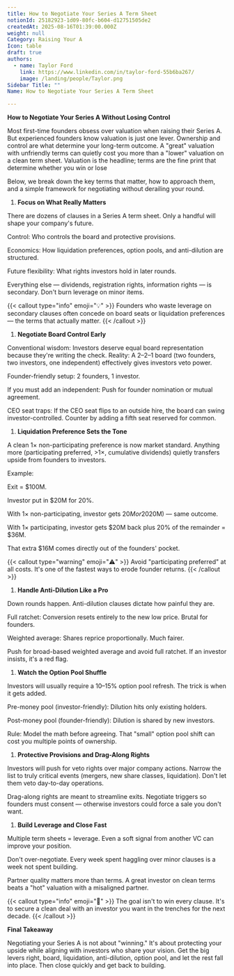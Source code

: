 ```yaml
---
title: How to Negotiate Your Series A Term Sheet
notionId: 25182923-1d09-80fc-b604-d12751505de2
createdAt: 2025-08-16T01:39:00.000Z
weight: null
Category: Raising Your A
Icon: table
draft: true
authors:
  - name: Taylor Ford
    link: https://www.linkedin.com/in/taylor-ford-55b6ba267/
    image: /landing/people/Taylor.png
Sidebar Title: ""
Name: How to Negotiate Your Series A Term Sheet

---
```



**How to Negotiate Your Series A Without Losing Control**


Most first-time founders obsess over valuation when raising their Series A. But experienced founders know valuation is just one lever. Ownership and control are what determine your long-term outcome. A "great" valuation with unfriendly terms can quietly cost you more than a "lower" valuation on a clean term sheet. Valuation is the headline; terms are the fine print that determine whether you win or lose


Below, we break down the key terms that matter, how to approach them, and a simple framework for negotiating without derailing your round.

1. **Focus on What Really Matters**

There are dozens of clauses in a Series A term sheet. Only a handful will shape your company's future.


Control: Who controls the board and protective provisions.


Economics: How liquidation preferences, option pools, and anti-dilution are structured.


Future flexibility: What rights investors hold in later rounds.


Everything else — dividends, registration rights, information rights — is secondary. Don't burn leverage on minor items.


{{< callout type="info" emoji="💡" >}}
Founders who waste leverage on secondary clauses often concede on board seats or liquidation preferences — the terms that actually matter.
{{< /callout >}}

1. **Negotiate Board Control Early**

Conventional wisdom: Investors deserve equal board representation because they're writing the check.
Reality: A 2–2–1 board (two founders, two investors, one independent) effectively gives investors veto power.


Founder-friendly setup: 2 founders, 1 investor.


If you must add an independent: Push for founder nomination or mutual agreement.


CEO seat traps: If the CEO seat flips to an outside hire, the board can swing investor-controlled. Counter by adding a fifth seat reserved for common.

1. **Liquidation Preference Sets the Tone**

A clean 1× non-participating preference is now market standard. Anything more (participating preferred, >1×, cumulative dividends) quietly transfers upside from founders to investors.


Example:


Exit = $100M.


Investor put in $20M for 20%.


With 1× non-participating, investor gets $20M or 20% ($20M) — same outcome.


With 1× participating, investor gets $20M back plus 20% of the remainder = $36M.


That extra $16M comes directly out of the founders' pocket.


{{< callout type="warning" emoji="⚠️" >}}
Avoid "participating preferred" at all costs. It's one of the fastest ways to erode founder returns.
{{< /callout >}}

1. **Handle Anti-Dilution Like a Pro**

Down rounds happen. Anti-dilution clauses dictate how painful they are.


Full ratchet: Conversion resets entirely to the new low price. Brutal for founders.


Weighted average: Shares reprice proportionally. Much fairer.


Push for broad-based weighted average and avoid full ratchet. If an investor insists, it's a red flag.

1. **Watch the Option Pool Shuffle**

Investors will usually require a 10–15% option pool refresh. The trick is when it gets added.


Pre-money pool (investor-friendly): Dilution hits only existing holders.


Post-money pool (founder-friendly): Dilution is shared by new investors.


Rule: Model the math before agreeing. That "small" option pool shift can cost you multiple points of ownership.

1. **Protective Provisions and Drag-Along Rights**

Investors will push for veto rights over major company actions. Narrow the list to truly critical events (mergers, new share classes, liquidation). Don't let them veto day-to-day operations.


Drag-along rights are meant to streamline exits. Negotiate triggers so founders must consent — otherwise investors could force a sale you don't want.

1. **Build Leverage and Close Fast**

Multiple term sheets = leverage. Even a soft signal from another VC can improve your position.


Don't over-negotiate. Every week spent haggling over minor clauses is a week not spent building.


Partner quality matters more than terms. A great investor on clean terms beats a "hot" valuation with a misaligned partner.


{{< callout type="info" emoji="🎯" >}}
The goal isn't to win every clause. It's to secure a clean deal with an investor you want in the trenches for the next decade.
{{< /callout >}}


**Final Takeaway**


Negotiating your Series A is not about "winning." It's about protecting your upside while aligning with investors who share your vision. Get the big levers right, board, liquidation, anti-dilution, option pool, and let the rest fall into place. Then close quickly and get back to building.

